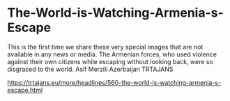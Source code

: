 # The-World-is-Watching-Armenia-s-Escape
This is the first time we share these very special images that are not available in any news or media. The Armenian forces, who used violence against their own citizens while escaping without looking back, were so disgraced to the world.  Asif Merzili Azerbaijan TRTAJANS

https://trtajans.eu/more/headlines/560-the-world-is-watching-armenia-s-escape.html
